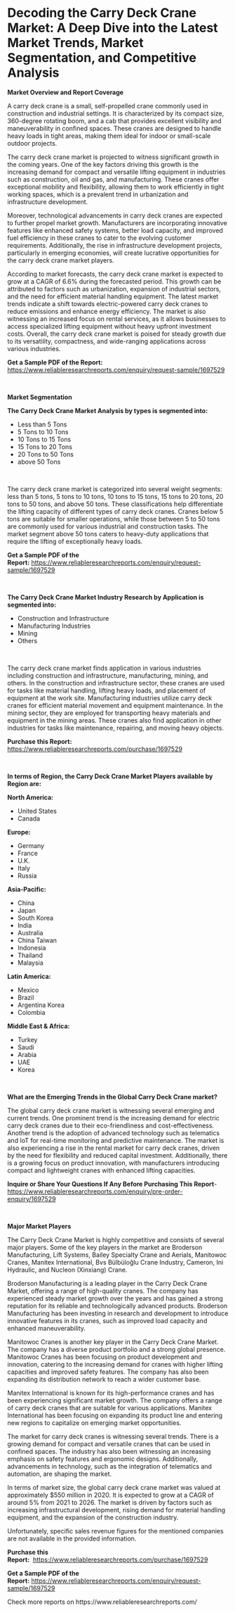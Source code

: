<p><h1>Decoding the Carry Deck Crane Market: A Deep Dive into the Latest Market Trends, Market Segmentation, and Competitive Analysis</h1></p><p><strong>Market Overview and Report Coverage</strong></p>
<p><p>A carry deck crane is a small, self-propelled crane commonly used in construction and industrial settings. It is characterized by its compact size, 360-degree rotating boom, and a cab that provides excellent visibility and maneuverability in confined spaces. These cranes are designed to handle heavy loads in tight areas, making them ideal for indoor or small-scale outdoor projects.</p><p>The carry deck crane market is projected to witness significant growth in the coming years. One of the key factors driving this growth is the increasing demand for compact and versatile lifting equipment in industries such as construction, oil and gas, and manufacturing. These cranes offer exceptional mobility and flexibility, allowing them to work efficiently in tight working spaces, which is a prevalent trend in urbanization and infrastructure development.</p><p>Moreover, technological advancements in carry deck cranes are expected to further propel market growth. Manufacturers are incorporating innovative features like enhanced safety systems, better load capacity, and improved fuel efficiency in these cranes to cater to the evolving customer requirements. Additionally, the rise in infrastructure development projects, particularly in emerging economies, will create lucrative opportunities for the carry deck crane market players.</p><p>According to market forecasts, the carry deck crane market is expected to grow at a CAGR of 6.6% during the forecasted period. This growth can be attributed to factors such as urbanization, expansion of industrial sectors, and the need for efficient material handling equipment. The latest market trends indicate a shift towards electric-powered carry deck cranes to reduce emissions and enhance energy efficiency. The market is also witnessing an increased focus on rental services, as it allows businesses to access specialized lifting equipment without heavy upfront investment costs. Overall, the carry deck crane market is poised for steady growth due to its versatility, compactness, and wide-ranging applications across various industries.</p></p>
<p><strong>Get a Sample PDF of the Report:</strong> <a href="https://www.reliableresearchreports.com/enquiry/request-sample/1697529">https://www.reliableresearchreports.com/enquiry/request-sample/1697529</a></p>
<p>&nbsp;</p>
<p><strong>Market Segmentation</strong></p>
<p><strong>The Carry Deck Crane Market Analysis by types is segmented into:</strong></p>
<p><ul><li>Less than 5 Tons</li><li>5 Tons to 10 Tons</li><li>10 Tons to 15 Tons</li><li>15 Tons to 20 Tons</li><li>20 Tons to 50 Tons</li><li>above 50 Tons</li></ul></p>
<p>&nbsp;</p>
<p><p>The carry deck crane market is categorized into several weight segments: less than 5 tons, 5 tons to 10 tons, 10 tons to 15 tons, 15 tons to 20 tons, 20 tons to 50 tons, and above 50 tons. These classifications help differentiate the lifting capacity of different types of carry deck cranes. Cranes below 5 tons are suitable for smaller operations, while those between 5 to 50 tons are commonly used for various industrial and construction tasks. The market segment above 50 tons caters to heavy-duty applications that require the lifting of exceptionally heavy loads.</p></p>
<p><strong>Get a Sample PDF of the Report:</strong>&nbsp;<a href="https://www.reliableresearchreports.com/enquiry/request-sample/1697529">https://www.reliableresearchreports.com/enquiry/request-sample/1697529</a></p>
<p>&nbsp;</p>
<p><strong>The Carry Deck Crane Market Industry Research by Application is segmented into:</strong></p>
<p><ul><li>Construction and Infrastructure</li><li>Manufacturing Industries</li><li>Mining</li><li>Others</li></ul></p>
<p>&nbsp;</p>
<p><p>The carry deck crane market finds application in various industries including construction and infrastructure, manufacturing, mining, and others. In the construction and infrastructure sector, these cranes are used for tasks like material handling, lifting heavy loads, and placement of equipment at the work site. Manufacturing industries utilize carry deck cranes for efficient material movement and equipment maintenance. In the mining sector, they are employed for transporting heavy materials and equipment in the mining areas. These cranes also find application in other industries for tasks like maintenance, repairing, and moving heavy objects.</p></p>
<p><strong>Purchase this Report:</strong>&nbsp; <a href="https://www.reliableresearchreports.com/purchase/1697529">https://www.reliableresearchreports.com/purchase/1697529</a></p>
<p>&nbsp;</p>
<p><strong>In terms of Region, the Carry Deck Crane Market Players available by Region are:</strong></p>
<p>
    <p> <strong> North America: </strong>
        <ul>
            <li>United States</li>
            <li>Canada</li>
        </ul>
        </p> 
    <p> <strong> Europe: </strong>
        <ul>
            <li>Germany</li>
            <li>France</li>
            <li>U.K.</li>
            <li>Italy</li>
            <li>Russia</li>
        </ul>
        </p> 
    <p> <strong> Asia-Pacific: </strong>
        <ul>
            <li>China</li>
            <li>Japan</li>
            <li>South Korea</li>
            <li>India</li>
            <li>Australia</li>
            <li>China Taiwan</li>
            <li>Indonesia</li>
            <li>Thailand</li>
            <li>Malaysia</li>
        </ul>
        </p> 
    <p> <strong> Latin America: </strong>
        <ul>
            <li>Mexico</li>
            <li>Brazil</li>
            <li>Argentina Korea</li>
            <li>Colombia</li>
        </ul>
        </p> 
    <p> <strong> Middle East & Africa: </strong>
        <ul>
            <li>Turkey</li>
            <li>Saudi</li>
            <li>Arabia</li>
            <li>UAE</li>
            <li>Korea</li>
        </ul>
    </p>
    </p>
<p>&nbsp;</p>
<p><strong>What are the Emerging Trends in the Global Carry Deck Crane market?</strong></p>
<p><p>The global carry deck crane market is witnessing several emerging and current trends. One prominent trend is the increasing demand for electric carry deck cranes due to their eco-friendliness and cost-effectiveness. Another trend is the adoption of advanced technology such as telematics and IoT for real-time monitoring and predictive maintenance. The market is also experiencing a rise in the rental market for carry deck cranes, driven by the need for flexibility and reduced capital investment. Additionally, there is a growing focus on product innovation, with manufacturers introducing compact and lightweight cranes with enhanced lifting capacities.</p></p>
<p><strong>Inquire or Share Your Questions If Any Before Purchasing This Report</strong>- <a href="https://www.reliableresearchreports.com/enquiry/pre-order-enquiry/1697529">https://www.reliableresearchreports.com/enquiry/pre-order-enquiry/1697529</a></p>
<p>&nbsp;</p>
<p><strong>Major Market Players</strong></p>
<p><p>The Carry Deck Crane Market is highly competitive and consists of several major players. Some of the key players in the market are Broderson Manufacturing, Lift Systems, Bailey Specialty Crane and Aerials, Manitowoc Cranes, Manitex International, Bvs Bülbüloğlu Crane Industry, Cameron, Ini Hydraulic, and Nucleon (Xinxiang) Crane. </p><p>Broderson Manufacturing is a leading player in the Carry Deck Crane Market, offering a range of high-quality cranes. The company has experienced steady market growth over the years and has gained a strong reputation for its reliable and technologically advanced products. Broderson Manufacturing has been investing in research and development to introduce innovative features in its cranes, such as improved load capacity and enhanced maneuverability.</p><p>Manitowoc Cranes is another key player in the Carry Deck Crane Market. The company has a diverse product portfolio and a strong global presence. Manitowoc Cranes has been focusing on product development and innovation, catering to the increasing demand for cranes with higher lifting capacities and improved safety features. The company has also been expanding its distribution network to reach a wider customer base. </p><p>Manitex International is known for its high-performance cranes and has been experiencing significant market growth. The company offers a range of carry deck cranes that are suitable for various applications. Manitex International has been focusing on expanding its product line and entering new regions to capitalize on emerging market opportunities.</p><p>The market for carry deck cranes is witnessing several trends. There is a growing demand for compact and versatile cranes that can be used in confined spaces. The industry has also been witnessing an increasing emphasis on safety features and ergonomic designs. Additionally, advancements in technology, such as the integration of telematics and automation, are shaping the market.</p><p>In terms of market size, the global carry deck crane market was valued at approximately $550 million in 2020. It is expected to grow at a CAGR of around 5% from 2021 to 2026. The market is driven by factors such as increasing infrastructural development, rising demand for material handling equipment, and the expansion of the construction industry.</p><p>Unfortunately, specific sales revenue figures for the mentioned companies are not available in the provided information.</p></p>
<p><strong>Purchase this Report:</strong>&nbsp;&nbsp;<a href="https://www.reliableresearchreports.com/purchase/1697529">https://www.reliableresearchreports.com/purchase/1697529</a></p>
<p></p>
<p><strong>Get a Sample PDF of the Report:</strong>&nbsp;<a href="https://www.reliableresearchreports.com/enquiry/request-sample/1697529">https://www.reliableresearchreports.com/enquiry/request-sample/1697529</a></p>
<p>Check more reports on https://www.reliableresearchreports.com/</p>